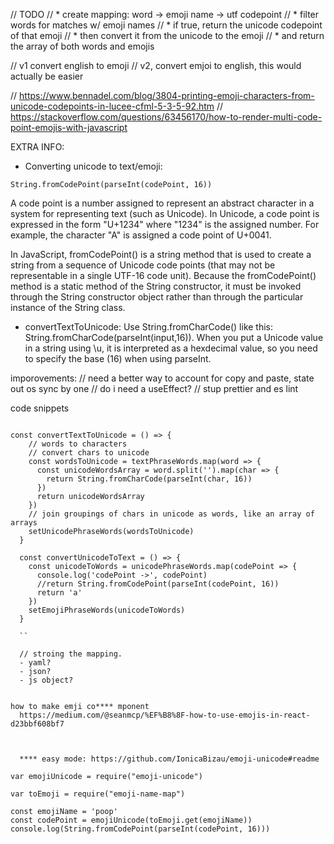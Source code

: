 // TODO
// * create mapping: word -> emoji name -> utf codepoint
// * filter words for matches w/ emoji names
// * if true, return the unicode codepoint of that emoji
// * then convert it from the unicode to the emoji 
// * and return the array of both words and emojis

// v1 convert english to emoji
// v2, convert emjoi to english, this would actually be easier

// https://www.bennadel.com/blog/3804-printing-emoji-characters-from-unicode-codepoints-in-lucee-cfml-5-3-5-92.htm
// https://stackoverflow.com/questions/63456170/how-to-render-multi-code-point-emojis-with-javascript

EXTRA INFO: 
* Converting unicode to text/emoji:

``` 
String.fromCodePoint(parseInt(codePoint, 16))

```

A code point is a number assigned to represent an abstract character in a system for representing text (such as Unicode). In Unicode, a code point is expressed in the form "U+1234" where "1234" is the assigned number. For example, the character "A" is assigned a code point of U+0041.

In JavaScript, fromCodePoint() is a string method that is used to create a string from a sequence of Unicode code points (that may not be representable in a single UTF-16 code unit). Because the fromCodePoint() method is a static method of the String constructor, it must be invoked through the String constructor object rather than through the particular instance of the String class.

* convertTextToUnicode:
Use String.fromCharCode() like this: String.fromCharCode(parseInt(input,16)). When you put a Unicode value in a string using \u, it is interpreted as a hexdecimal value, so you need to specify the base (16) when using parseInt.

imporovements:
  // need a better way to account for copy and paste, state out os sync by one
  // do i need a useEffect?
  // stup prettier and es lint



code snippets

```

const convertTextToUnicode = () => {
    // words to characters
    // convert chars to unicode
    const wordsToUnicode = textPhraseWords.map(word => {
      const unicodeWordsArray = word.split('').map(char => {
        return String.fromCharCode(parseInt(char, 16))
      })
      return unicodeWordsArray
    })
    // join groupings of chars in unicode as words, like an array of arrays
    setUnicodePhraseWords(wordsToUnicode)
  }

  const convertUnicodeToText = () => {
    const unicodeToWords = unicodePhraseWords.map(codePoint => {
      console.log('codePoint ->', codePoint)
      //return String.fromCodePoint(parseInt(codePoint, 16))
      return 'a'
    })
    setEmojiPhraseWords(unicodeToWords)
  }

  ``

  // stroing the mapping. 
  - yaml?
  - json?
  - js object?


how to make emji co**** mponent
  https://medium.com/@seanmcp/%EF%B8%8F-how-to-use-emojis-in-react-d23bbf608bf7



  **** easy mode: https://github.com/IonicaBizau/emoji-unicode#readme

var emojiUnicode = require("emoji-unicode")

var toEmoji = require("emoji-name-map")

const emojiName = 'poop'
const codePoint = emojiUnicode(toEmoji.get(emojiName))
console.log(String.fromCodePoint(parseInt(codePoint, 16)))